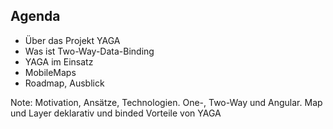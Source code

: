 ## Agenda

* Über das Projekt YAGA
* Was ist Two-Way-Data-Binding
* YAGA im Einsatz
* MobileMaps
* Roadmap, Ausblick
    
Note: Motivation, Ansätze, Technologien.
One-, Two-Way und Angular.
Map und Layer deklarativ und binded
Vorteile von YAGA
